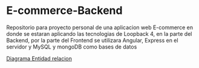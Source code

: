 # E-commerce-Backend

Repositorio para proyecto personal de una aplicacion web E-commerce en donde se estaran aplicando las tecnologias de Loopback 4, en la parte del Backend, por la parte del Frontend se utilizara Angular, Express en el servidor y MySQL y mongoDB como bases de datos 

[Diagrama Entidad relacion](https://viewer.diagrams.net/index.html?tags=%7B%7D&highlight=0000ff&edit=_blank&layers=1&nav=1&title=E-commerce#Uhttps%3A%2F%2Fdrive.google.com%2Fuc%3Fid%3D1NCju0CgsHMBYqME5B8fo_Xsj6qBsouL7%26export%3Ddownload)
